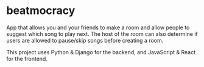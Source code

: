 # beatmocracy
App that allows you and your friends to make a room and allow people to suggest which song to play next. The host of the room can also determine if users are allowed to pause/skip songs before creating a room.

This project uses Python & Django for the backend, and JavaScript & React for the frontend.
